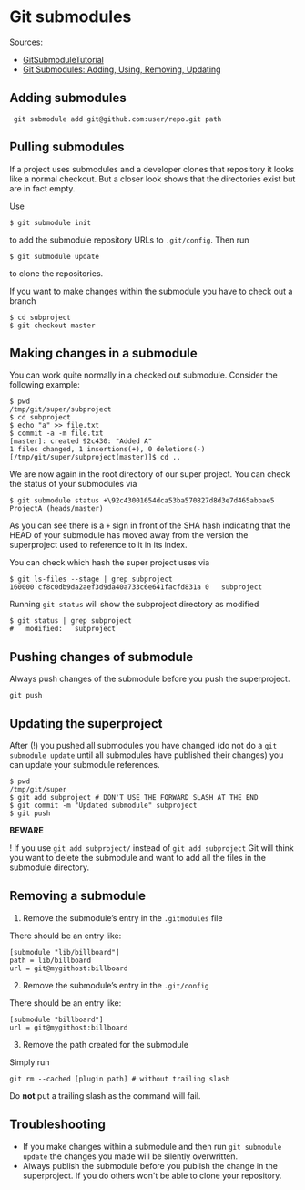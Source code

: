 # Git submodules #

Sources:

- [GitSubmoduleTutorial](http://git.wiki.kernel.org/index.php/GitSubmoduleTutorial)
- [Git Submodules: Adding, Using, Removing, Updating](http://chrisjean.com/2009/04/20/git-submodules-adding-using-removing-and-updating/)

## Adding submodules ##

	 git submodule add git@github.com:user/repo.git path

## Pulling submodules ##

If a project uses submodules and a developer clones that repository it looks like a normal checkout. But a closer look shows that the directories exist but are in fact empty.

Use

    $ git submodule init

to add the submodule repository URLs to `.git/config`. Then run

    $ git submodule update

to clone the repositories.

If you want to make changes within the submodule you have to check out a branch

    $ cd subproject
    $ git checkout master

## Making changes in a submodule ##

You can work quite normally in a checked out submodule. Consider the following example:

    $ pwd
    /tmp/git/super/subproject
    $ cd subproject
    $ echo "a" >> file.txt
    $ commit -a -m file.txt
    [master]: created 92c430: "Added A"
    1 files changed, 1 insertions(+), 0 deletions(-)
    [/tmp/git/super/subproject(master)]$ cd ..

We are now again in the root directory of our super project. You can check the status of your submodules via

	$ git submodule status +\92c43001654dca53ba570827d8d3e7d465abbae5 ProjectA (heads/master)

As you can see there is a `+` sign in front of the SHA hash indicating that the HEAD of your submodule has moved away from the version the superproject used to reference to it in its index.

You can check which hash the super project uses via

    $ git ls-files --stage | grep subproject
    160000 cf8c0db9da2aef3d9da40a733c6e641facfd831a 0	subproject

Running `git status` will show the subproject directory as modified

    $ git status | grep subproject
    #	modified:   subproject

## Pushing changes of submodule ##

Always push changes of the submodule before you push the superproject.

    git push

## Updating the superproject ##

After (!) you pushed all submodules you have changed (do not do a `git submodule update` until all submodules have published their changes) you can update your submodule references.

    $ pwd
    /tmp/git/super
    $ git add subproject # DON'T USE THE FORWARD SLASH AT THE END
    $ git commit -m "Updated submodule" subproject
    $ git push

**BEWARE**

! If you use `git add subproject/` instead of `git add subproject` Git will think you want to delete the submodule and want to add all the files in the submodule directory.

## Removing a submodule ##

1. Remove the submodule’s entry in the `.gitmodules` file

There should be an entry like:

	[submodule "lib/billboard"]
    path = lib/billboard
    url = git@mygithost:billboard

2. Remove the submodule’s entry in the `.git/config`

There should be an entry like:

	[submodule "billboard"]
	url = git@mygithost:billboard

3. Remove the path created for the submodule

Simply run

	git rm --cached [plugin path] # without trailing slash

Do **not** put a trailing slash as the command will fail.

## Troubleshooting ##

*   If you make changes within a submodule and then run `git submodule update` the changes you made will be silently overwritten.
*   Always publish the submodule before you publish the change in the superproject. If you do others won't be able to clone your repository.

